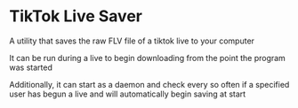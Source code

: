 # TikTok Live Saver
 A utility that saves the raw FLV file of a tiktok live to your computer
 
 It can be run during a live to begin downloading from the point the program was started
 
 Additionally, it can start as a daemon and check every so often if a specified user has begun a live and will automatically begin saving at start
